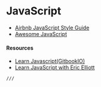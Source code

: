 # JavaScript

* [Airbnb JavaScript Style Guide](js_style.md)
* [Awesome JavaScript](js_awesome.md)

#### Resources

* [Learn Javascript(GitbookIO)](https://gitbookio.gitbooks.io/javascript/content/)
* [Learn JavaScript with Eric Elliott](https://github.com/learn-javascript-courses)

```
///

```